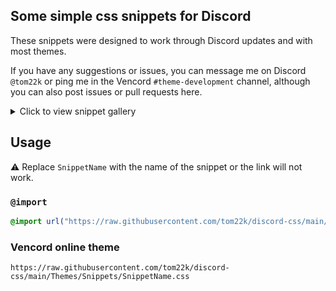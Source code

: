 ## Some simple css snippets for Discord
These snippets were designed to work through Discord updates and with most themes.

If you have any suggestions or issues, you can message me on Discord `@tom22k` or ping me in the Vencord `#theme-development` channel, although you can also post issues or pull requests here.

<details><summary>Click to view snippet gallery</summary>

| Snippet | Description | Preview |
| :-: | :--: | :--: |
| [BetterModView](BetterModView.css) | Give Discord's "mod view" its intended style. Works for users with and without profile themes. | ![image](https://github.com/tom22k/css-snippets/assets/143504320/abe67b48-305d-41ae-9861-f32f4378987b) ![image](https://github.com/tom22k/css-snippets/assets/143504320/e2e33416-a406-4dad-891c-c8b82627e6f0) |
| [BoxyUserPanel](BoxyUserPanel.css) | Just a user panel re-design, inspired by [Snare Hawk's idea](https://github.com/Snare-Hawk/snare-CSS?tab=readme-ov-file#profile-panel-thingy). Works with the game activity toggle button too. | ![image](https://github.com/tom22k/discord-css/assets/143504320/58bf65e2-e1b8-42fc-9ce7-d7f1a6158bdf) |
| [ClickableConnectedAccounts](ClickableConnectedAccounts.css) | Make each entire connected account clickable! Instead of just the little arrow. Also adds a little background when hovering. | ![gif](https://github.com/tom22k/css-snippets/assets/143504320/614f642c-4140-41dc-91c9-5fb7e551d43c) |
| [InteractiveFolders](InteractiveFolders.css) | A simple redesign making folders and the "Add a Server" button appear as interactive icons. | ![gif](https://github.com/tom22k/discord-css/assets/143504320/cf5be4a6-23a7-4085-936e-b2dfd8e28d63) |
| [RevealDarkUsernames](RevealDarkUsernames.css) | Be able to see dark usernames when hovering over them. | ![gif](https://github.com/user-attachments/assets/626edeb8-c03a-4cfc-a71f-9b77029865f7) |
| [SimpleDarkUsernames Fix](.SimpleDarkUsernamesFixcss) | .Makes very dark usernames the normal text colour. This is applied to usernames everywhere, as well as places where the RoleColorEverywhere plugin would add role colors | ![image](https://github.com/tom22k/discord-css/assets/143504320/5cf19078-7e08-4276-a89e-5aa5c5d5d26e) ![image](https://github.com/tom22k/discord-css/assets/143504320/851cef4f-b180-4a01-a26f-09aa9556d03c) |
</details>

## Usage
⚠️ Replace `SnippetName` with the name of the snippet or the link will not work.
### `@import`
```css
@import url("https://raw.githubusercontent.com/tom22k/discord-css/main/Themes/Snippets/SnippetName.css");
```
### Vencord online theme
```
https://raw.githubusercontent.com/tom22k/discord-css/main/Themes/Snippets/SnippetName.css
```
